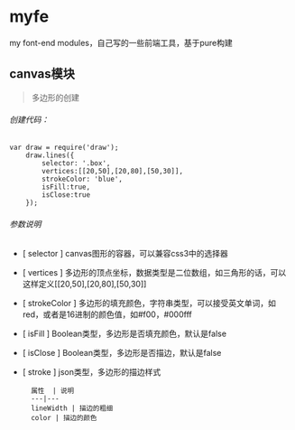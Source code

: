 # myfe
my font-end modules，自己写的一些前端工具，基于pure构建

## canvas模块
> 多边形的创建
###### 创建代码：
```
var draw = require('draw');
    draw.lines({
        selector: '.box',
        vertices:[[20,50],[20,80],[50,30]],
        strokeColor: 'blue',
        isFill:true,
        isClose:true
    });
```
###### 参数说明
- [ selector ]  canvas图形的容器，可以兼容css3中的选择器
- [ vertices ]  多边形的顶点坐标，数据类型是二位数组，如三角形的话，可以这样定义[[20,50],[20,80],[50,30]]
- [ strokeColor ]   多边形的填充颜色，字符串类型，可以接受英文单词，如red，或者是16进制的颜色值，如#f00，#000fff
- [ isFill ]    Boolean类型，多边形是否填充颜色，默认是false
- [ isClose ]   Boolean类型，多边形是否描边，默认是false
- [ stroke ] json类型，多边形的描边样式

        属性  | 说明
        ---|---
        lineWidth | 描边的粗细
        color | 描边的颜色

